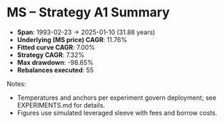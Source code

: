 # MS – Strategy A1 Summary

- **Span**: 1993-02-23 → 2025-01-10 (31.88 years)
- **Underlying (MS price) CAGR**: 11.76%
- **Fitted curve CAGR**: 7.00%
- **Strategy CAGR**: 7.32%
- **Max drawdown**: -98.65%
- **Rebalances executed**: 55

Notes:

- Temperatures and anchors per experiment govern deployment; see EXPERIMENTS.md for details.
- Figures use simulated leveraged sleeve with fees and borrow costs.
